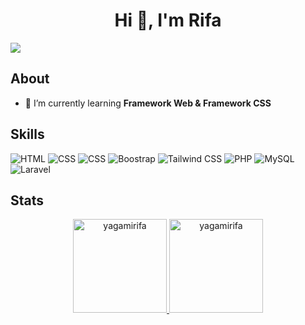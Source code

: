 <h1 align="center">Hi 👋, I'm Rifa</h1>
<div>
  <a href="https://github.com/yagamirifa" target="_blank"><img src="https://img.shields.io/badge/GitHub-100000?style=for-the-badge&logo=github&logoColor=white" target="_blank"></a>
</div>
<!-- <p align="center">
<a href="https://visitcount.itsvg.in">
  <img src="https://visitcount.itsvg.in/api?id=68689489&label=Profile%20Views&pretty=false" />
</a>
</p> -->
<!-- <p align="center">
  <a href="https://discord.com/users/948092281557237842">
    <img src="https://img.shields.io/badge/Discord-7289DA?style=for-the-badge&logo=discord&logoColor=white" alt="Discord">
  </a>
</p> -->

## About
- 🌱 I’m currently learning **Framework Web & Framework CSS**
<!-- 📫 How to reach **[me](mailto:nabilmufti14@gmail.com)** -->

## Skills
![HTML](https://img.shields.io/badge/HTML-E34F26?style=for-the-badge&logo=html5&logoColor=white)
![CSS](https://img.shields.io/badge/CSS-1572B6?style=for-the-badge&logo=css3&logoColor=white)
![CSS](https://img.shields.io/badge/JavaScript-F7DF1E?style=for-the-badge&logo=javascript&logoColor=black)
![Boostrap](https://img.shields.io/badge/Bootstrap-7952B3?style=for-the-badge&logo=bootstrap&logoColor=white)
![Tailwind CSS](https://img.shields.io/badge/Tailwind_CSS-06B6D4?style=for-the-badge&logo=tailwind-css&logoColor=white) 
![PHP](https://img.shields.io/badge/PHP-777BB4?style=for-the-badge&logo=php&logoColor=white)
![MySQL](https://img.shields.io/badge/MySQL-4479A1?style=for-the-badge&logo=mysql&logoColor=white)
![Laravel](https://img.shields.io/badge/Laravel-FF2D20?style=for-the-badge&logo=laravel&logoColor=white)
<!-- ![Insomnia](https://img.shields.io/badge/Insomnia-5849be?style=for-the-badge&logo=Insomnia&logoColor=white) -->
<!--![Canva](https://img.shields.io/badge/Canva-%2300C4CC.svg?&style=for-the-badge&logo=Canva&logoColor=white) -->
<!--![Figma](https://img.shields.io/badge/Figma-F24E1E?style=for-the-badge&logo=figma&logoColor=white) -->
<!-- ![Postman](https://img.shields.io/badge/Postman-FF6C37?style=for-the-badge&logo=postman&logoColor=white) -->

## Stats
<p align=center>
<a href="https://github.com/yagamirifa">
  <img height="150em" src="https://github-readme-stats.vercel.app/api?username=yagamirifa&show_icons=true&locale=en&theme=tokyonight" alt="yagamirifa" />
  <img height="150em" src="https://github-readme-stats.vercel.app/api/top-langs/?username=yagamirifa&layout=compact&theme=tokyonight" alt=yagamirifa />
</a>
</p>


<!-- 
<p align="center">
  
</a>
</p>
-->
<!-- 
![yagamirifa's GitHub stats](https://github-readme-stats.vercel.app/api?username=yagamirifa&show_icons=true&theme=radical&hide_border=true)
![Top Langs](https://github-readme-stats.vercel.app/api/top-langs/?username=yagamirifa&layout=compact&theme=radical&hide_border=true) <br>
[![](https://visitcount.itsvg.in/api?id=yagamirifa&label=Profile%20Views&color=9&icon=1&pretty=false)](https://visitcount.itsvg.in)
-->
<!--
<h3 align="left">Languages and Tools:</h3>
<p align="left">
<img src="https://raw.githubusercontent.com/teamedwardforever/Readme-Generator/71f25dd8b98329b168142a6b782a107b75eab178/svg/Skills/Frontend/html5-original-wordmark.svg" alt="HTML" width="40" height="40"/>
<img src="https://raw.githubusercontent.com/teamedwardforever/Readme-Generator/71f25dd8b98329b168142a6b782a107b75eab178/svg/Skills/Frontend/css3-original-wordmark.svg" alt="Css" width="40" height="40"/>
<img src="https://raw.githubusercontent.com/teamedwardforever/Readme-Generator/71f25dd8b98329b168142a6b782a107b75eab178/svg/Skills/Frontend/tailwindcss-icon.svg" alt="Tailwindcss" width="40" height="40"/>
<img src="https://raw.githubusercontent.com/teamedwardforever/Readme-Generator/71f25dd8b98329b168142a6b782a107b75eab178/svg/Skills/Frontend/bootstrap-plain-wordmark.svg" alt="Bootstrap" width="40" height="40"/>
<img src="https://raw.githubusercontent.com/teamedwardforever/Readme-Generator/71f25dd8b98329b168142a6b782a107b75eab178/svg/Skills/Database/mysql-original-wordmark.svg" alt="Mysql" width="40" height="40"/>
<img src="https://raw.githubusercontent.com/teamedwardforever/Readme-Generator/71f25dd8b98329b168142a6b782a107b75eab178/svg/Skills/Languages/php-original.svg" alt="PHP" width="40" height="40"/>
<img src="https://raw.githubusercontent.com/teamedwardforever/Readme-Generator/71f25dd8b98329b168142a6b782a107b75eab178/svg/Skills/Other/arduino-1.svg" alt="Arduino" width="40" height="40"/>
<img src="https://raw.githubusercontent.com/teamedwardforever/Readme-Generator/71f25dd8b98329b168142a6b782a107b75eab178/svg/Skills/Other/git-scm-icon.svg" alt="Git" width="40" height="40"/>
</p>
-->


<!--
**YagamiRifa/YagamiRifa** is a ✨ _special_ ✨ repository because its `README.md` (this file) appears on your GitHub profile.

Here are some ideas to get you started:

- 🔭 I’m currently working on ...
- 🌱 I’m currently learning ...
- 👯 I’m looking to collaborate on ...
- 🤔 I’m looking for help with ...
- 💬 Ask me about ...
- 📫 How to reach me: ...
- 😄 Pronouns: ...
- ⚡ Fun fact: ...
-->

